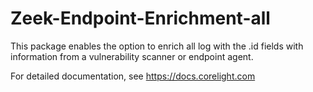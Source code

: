 # Zeek-Endpoint-Enrichment-all
This package enables the option to enrich all log with the .id fields with information from a vulnerability scanner or endpoint agent.

For detailed documentation, see https://docs.corelight.com
